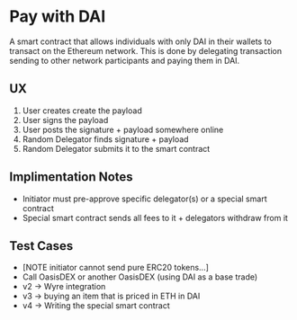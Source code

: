 # Pay with DAI
A smart contract that allows individuals with only DAI in their wallets to transact on the Ethereum network. This is done by delegating transaction sending to other network participants and paying them in DAI.

## UX
 1. User creates create the payload
 2. User signs the payload
 3. User posts the signature + payload somewhere online
 4. Random Delegator finds signature + payload
 5. Random Delegator submits it to the smart contract

## Implimentation Notes
 * Initiator must pre-approve specific delegator(s) or a special smart contract
 * Special smart contract sends all fees to it + delegators withdraw from it

## Test Cases
 * [NOTE initiator cannot send pure ERC20 tokens...]
 * Call OasisDEX or another OasisDEX (using DAI as a base trade)
 * v2 -> Wyre integration
 * v3 -> buying an item that is priced in ETH in DAI
 * v4 -> Writing the special smart contract

